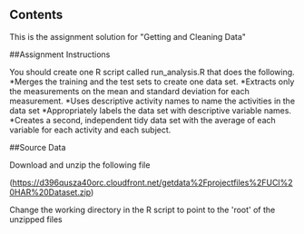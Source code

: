 ## Contents
This is the assignment solution for "Getting and Cleaning Data"

##Assignment Instructions

 You should create one R script called run_analysis.R that does the following. 
*Merges the training and the test sets to create one data set.
*Extracts only the measurements on the mean and standard deviation for each measurement. 
*Uses descriptive activity names to name the activities in the data set
*Appropriately labels the data set with descriptive variable names. 
*Creates a second, independent tidy data set with the average of each variable for each activity and each subject. 

##Source Data

Download and unzip the following file

(https://d396qusza40orc.cloudfront.net/getdata%2Fprojectfiles%2FUCI%20HAR%20Dataset.zip)


Change the working directory in the R script to point to the 'root' of the unzipped files

